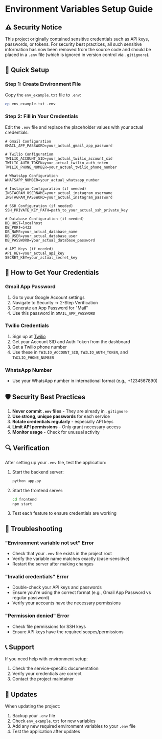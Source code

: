 # Environment Variables Setup Guide

## ⚠️ Security Notice
This project originally contained sensitive credentials such as API keys, passwords, or tokens. For security best practices, all such sensitive information has now been removed from the source code and should be placed in a `.env` file (which is ignored in version control via `.gitignore`).

## 🚀 Quick Setup

### Step 1: Create Environment File
Copy the `env_example.txt` file to `.env`:
```bash
cp env_example.txt .env
```

### Step 2: Fill in Your Credentials
Edit the `.env` file and replace the placeholder values with your actual credentials:

```env
# Gmail Configuration
GMAIL_APP_PASSWORD=your_actual_gmail_app_password

# Twilio Configuration
TWILIO_ACCOUNT_SID=your_actual_twilio_account_sid
TWILIO_AUTH_TOKEN=your_actual_twilio_auth_token
TWILIO_PHONE_NUMBER=your_actual_twilio_phone_number

# WhatsApp Configuration
WHATSAPP_NUMBER=your_actual_whatsapp_number

# Instagram Configuration (if needed)
INSTAGRAM_USERNAME=your_actual_instagram_username
INSTAGRAM_PASSWORD=your_actual_instagram_password

# SSH Configuration (if needed)
SSH_PRIVATE_KEY_PATH=path_to_your_actual_ssh_private_key

# Database Configuration (if needed)
DB_HOST=localhost
DB_PORT=5432
DB_NAME=your_actual_database_name
DB_USER=your_actual_database_user
DB_PASSWORD=your_actual_database_password

# API Keys (if needed)
API_KEY=your_actual_api_key
SECRET_KEY=your_actual_secret_key
```

## 🔧 How to Get Your Credentials

### Gmail App Password
1. Go to your Google Account settings
2. Navigate to Security → 2-Step Verification
3. Generate an App Password for "Mail"
4. Use this password in `GMAIL_APP_PASSWORD`

### Twilio Credentials
1. Sign up at [Twilio](https://www.twilio.com/)
2. Get your Account SID and Auth Token from the dashboard
3. Get a Twilio phone number
4. Use these in `TWILIO_ACCOUNT_SID`, `TWILIO_AUTH_TOKEN`, and `TWILIO_PHONE_NUMBER`

### WhatsApp Number
- Use your WhatsApp number in international format (e.g., +1234567890)

## 🛡️ Security Best Practices

1. **Never commit `.env` files** - They are already in `.gitignore`
2. **Use strong, unique passwords** for each service
3. **Rotate credentials regularly** - especially API keys
4. **Limit API permissions** - Only grant necessary access
5. **Monitor usage** - Check for unusual activity

## 🔍 Verification

After setting up your `.env` file, test the application:

1. Start the backend server:
   ```bash
   python app.py
   ```

2. Start the frontend server:
   ```bash
   cd frontend
   npm start
   ```

3. Test each feature to ensure credentials are working

## 🚨 Troubleshooting

### "Environment variable not set" Error
- Check that your `.env` file exists in the project root
- Verify the variable name matches exactly (case-sensitive)
- Restart the server after making changes

### "Invalid credentials" Error
- Double-check your API keys and passwords
- Ensure you're using the correct format (e.g., Gmail App Password vs regular password)
- Verify your accounts have the necessary permissions

### "Permission denied" Error
- Check file permissions for SSH keys
- Ensure API keys have the required scopes/permissions

## 📞 Support

If you need help with environment setup:
1. Check the service-specific documentation
2. Verify your credentials are correct
3. Contact the project maintainer

## 🔄 Updates

When updating the project:
1. Backup your `.env` file
2. Check `env_example.txt` for new variables
3. Add any new required environment variables to your `.env` file
4. Test the application after updates 